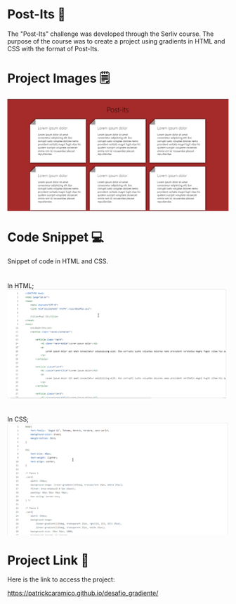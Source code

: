 # Post-Its 📒

The "Post-Its" challenge was developed through the Serliv course. The purpose of the course was to create a project using gradients in HTML and CSS with the format of Post-Its.

# Project Images 🗒

<img align="center" src="Images Post-Its/Projeto Post-Its.png" width="900px"/>


# Code Snippet 💻

Snippet of code in HTML and CSS.

#
In HTML;
<img align="center" src="Images Post-Its/Trecho HTML.png" width="900px"/>


#

#
In CSS;
<img align="center" src="Images Post-Its/Trecho CSS.png" width="900px"/>


#

# Project Link 📲

Here is the link to access the project:

https://patrickcaramico.github.io/desafio_gradiente/
